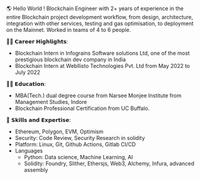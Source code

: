🌎 Hello World !
Blockchain Engineer with 2+ years of experience in the entire Blockchain project development workflow, from design, architecture, integration with other services, testing and gas optimisation, to deployment on the Mainnet. Worked in teams of 4 to 6 people.

👨‍🏭 𝗖𝗮𝗿𝗲𝗲𝗿 𝗛𝗶𝗴𝗵𝗹𝗶𝗴𝗵𝘁𝘀:
- Blockchain Intern in Infograins Software solutions Ltd, one of the most prestigious blockchain dev company in India
- Blockchain Intern at Webllisto Technologies Pvt. Ltd from May 2022 to July 2022

👨‍🎓 𝗘𝗱𝘂𝗰𝗮𝘁𝗶𝗼𝗻:
- MBA(Tech.) dual degree course from Narsee Monjee Institute from Management Studies, Indore
- Blockchain Professional Certification from UC Buffalo.

🎯 𝗦𝗸𝗶𝗹𝗹𝘀 𝗮𝗻𝗱 𝗘𝘅𝗽𝗲𝗿𝘁𝗶𝘀𝗲:

- Ethereum, Polygon, EVM, Optimism
- Security: Code Review, Security Research in solidity 
- Platform: Linux, Git, Github Actions, Gitlab CI/CD
- Languages
  - Python: Data science, Machine Learning, AI
  - Solidity: Foundry, Slither, Ethersjs, Web3, Alchemy, Infura, advanced assembly

